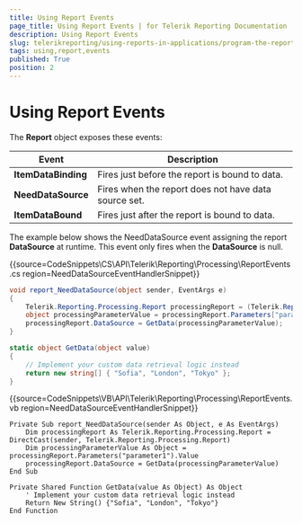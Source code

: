```yaml
---
title: Using Report Events
page_title: Using Report Events | for Telerik Reporting Documentation
description: Using Report Events
slug: telerikreporting/using-reports-in-applications/program-the-report-definition/report-events/using-report-events
tags: using,report,events
published: True
position: 2
---
```


# Using Report Events



The __Report__ object exposes these events:         

| Event | Description |
| ------ | ------ |
| __ItemDataBinding__ |Fires just before the report is bound to data.|
| __NeedDataSource__ |Fires when the report does not have data source set.|
| __ItemDataBound__ |Fires just after the report is bound to data.|

The example below shows the NeedDataSource event assigning the report __DataSource__ at runtime. This event only fires when the __DataSource__ is null.         

{{source=CodeSnippets\CS\API\Telerik\Reporting\Processing\ReportEvents.cs region=NeedDataSourceEventHandlerSnippet}}
````C#
void report_NeedDataSource(object sender, EventArgs e)
{
    Telerik.Reporting.Processing.Report processingReport = (Telerik.Reporting.Processing.Report)sender;
    object processingParameterValue = processingReport.Parameters["parameter1"].Value;
    processingReport.DataSource = GetData(processingParameterValue);
}

static object GetData(object value)
{
    // Implement your custom data retrieval logic instead
    return new string[] { "Sofia", "London", "Tokyo" };
}
````
{{source=CodeSnippets\VB\API\Telerik\Reporting\Processing\ReportEvents.vb region=NeedDataSourceEventHandlerSnippet}}
````VB
Private Sub report_NeedDataSource(sender As Object, e As EventArgs)
    Dim processingReport As Telerik.Reporting.Processing.Report = DirectCast(sender, Telerik.Reporting.Processing.Report)
    Dim processingParameterValue As Object = processingReport.Parameters("parameter1").Value
    processingReport.DataSource = GetData(processingParameterValue)
End Sub

Private Shared Function GetData(value As Object) As Object
    ' Implement your custom data retrieval logic instead
    Return New String() {"Sofia", "London", "Tokyo"}
End Function
````


